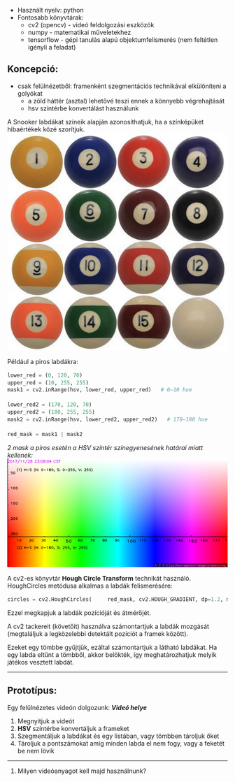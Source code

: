 - Használt nyelv: python
- Fontosabb könyvtárak:
	- cv2 (opencv) - videó feldolgozási eszközök
	- numpy - matematikai műveletekhez
	- tensorflow - gépi tanulás alapú objektumfelismerés (nem feltétlen igényli a feladat)
## Koncepció:
- csak felülnézetből: framenként szegmentációs technikával elkülöníteni a golyókat
	- a zöld háttér (asztal) lehetővé teszi ennek a könnyebb végrehajtását
	- hsv színtérbe konvertálást használunk

A Snooker labdákat színeik alapján azonosíthatjuk, ha a színképüket hibaértékek közé szorítjuk.
![Snooker Balls](balls.png)

Például a piros labdákra:
```python
lower_red = (0, 120, 70) 
upper_red = (10, 255, 255) 
mask1 = cv2.inRange(hsv, lower_red, upper_red)   # 0–10 hue

lower_red2 = (170, 120, 70) 
upper_red2 = (180, 255, 255) 
mask2 = cv2.inRange(hsv, lower_red2, upper_red2)   # 170–180 hue

red_mask = mask1 | mask2
```

*2 mask a piros esetén a HSV színtér színegyenesének határai miatt kellenek:*
![HSV](gyuw4.png)

A cv2-es könyvtár **Hough Circle Transform** technikát használó. HoughCircles metódusa alkalmas a labdák felismerésére:
```python
circles = cv2.HoughCircles(     red_mask, cv2.HOUGH_GRADIENT, dp=1.2, minDist=20, param1=50, param2=30, minRadius=8, maxRadius=15 )
```
Ezzel megkapjuk a labdák pozícióját és átmérőjét.

A cv2 tackereit (követőit) használva számontartjuk a labdák mozgását (megtaláljuk a legközelebbi detektált pozíciót a framek között).

Ezeket egy tömbbe gyűjtjük, ezáltal számontartjuk a látható labdákat. Ha egy labda eltűnt a tömbből, akkor belökték, így meghatározhatjuk melyik játékos vesztett labdát.

___
## Prototípus:
Egy felülnézetes videón dolgozunk:
***Videó helye***
1. Megnyitjuk a videót
2. **HSV** színtérbe konvertáljuk a frameket
3. Szegmentáljuk a labdákat és egy listában, vagy tömbben tároljuk őket
4. Tároljuk a pontszámokat amíg minden labda el nem fogy, vagy a feketét be nem lövik


---
1. Milyen videóanyagot kell majd használnunk?
